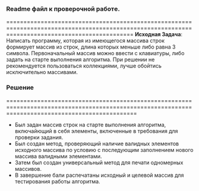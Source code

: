 ### Readme файл к проверочной работe.
=================================================================================================================================================
**Исходная Задача**: Написать программу, которая из имеющегося массива строк формирует массив из строк, длина которых меньше либо равна 3 символа. 
Первоначальный массив можно ввести с клавиатуры, либо задать на старте выполнения алгоритма. При решении не рекомендуется пользоваться коллекциями,
 лучше обойтись исключительно массивами.

### Решение
==================================================================================================================================================

+ Был задан массив строк на старте выполнения алгоритма, включайющий в себя элементы, включенные в требования для проверки задания.
+ Был создан метод, проверяющий наличие валидных элементов исходного массива по условию с последующим заполнением нового массива валидными элементами.
+ Затем был создан универсальный метод для печати одномерных массивов.
+ В завершение бали распечатаны исходный и целевой массив для тестирования работы алгоритма.